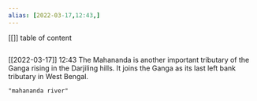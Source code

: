 ```yaml
---
alias: [2022-03-17,12:43,]
---
```

[[]]
table of content
```toc
```

[[2022-03-17]] 12:43
The Mahananda is another important tributary of the Ganga rising in the Darjiling hills.
It joins the Ganga as its last left bank tributary in West Bengal.
```query
"mahananda river"
```